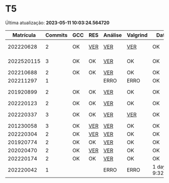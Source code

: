 # T5
Última atualização: **2023-05-11 10:03:24.564720**

|  Matrícula | Commits | GCC |  RES |  Análise |  Valgrind |  Data |  Duração | 
|---|---|---|---|---|---|---|---|
|  202220628 |  2 |  OK |  [VER](./relatorios/202220628/T5/resposta.txt) |   [VER](./relatorios/202220628/T5/report.html) |  [VER](./relatorios/202220628/T5/valgrind.txt) |  OK |  20 days, 13:18:37 | 
|  2022520115 |  3 |  OK |  OK |   [VER](./relatorios/2022520115/T5/report.html) |  OK |  OK |  3 days, 22:54:18 | 
|  202210688 |  2 |  OK |  OK |   [VER](./relatorios/202210688/T5/report.html) |  OK |  OK |  14:27:47 | 
|  202211297 |  1 |   |   |   ERRO |  ERRO |  OK |  nada | 
|  201920899 |  2 |  OK |  OK |   [VER](./relatorios/201920899/T5/report.html) |  OK |  OK |  3 days, 17:14:57 | 
|  202220123 |  2 |  OK |  OK |   [VER](./relatorios/202220123/T5/report.html) |  OK |  OK |  0:28:10 | 
|  202220337 |  3 |  OK |  OK |   [VER](./relatorios/202220337/T5/report.html) |  [VER](./relatorios/202220337/T5/valgrind.txt) |  OK |  2 days, 11:01:33 | 
|  201230058 |  3 |  OK |  [VER](./relatorios/201230058/T5/resposta.txt) |   [VER](./relatorios/201230058/T5/report.html) |  OK |  OK |  1:19:05 | 
|  202220304 |  2 |  OK |  [VER](./relatorios/202220304/T5/resposta.txt) |   [VER](./relatorios/202220304/T5/report.html) |  OK |  OK |  0:01:30 | 
|  201920774 |  2 |  OK |  OK |   [VER](./relatorios/201920774/T5/report.html) |  OK |  OK |  0:04:51 | 
|  202020470 |  2 |  OK |  [VER](./relatorios/202020470/T5/resposta.txt) |   [VER](./relatorios/202020470/T5/report.html) |  OK |  OK |  0:08:22 | 
|  202220174 |  2 |  OK |  OK |   [VER](./relatorios/202220174/T5/report.html) |  OK |  OK |  0:02:05 | 
|  202220042 |  1 |   |   |   ERRO |  ERRO |  1 day, 9:32:09 |  nada | 
